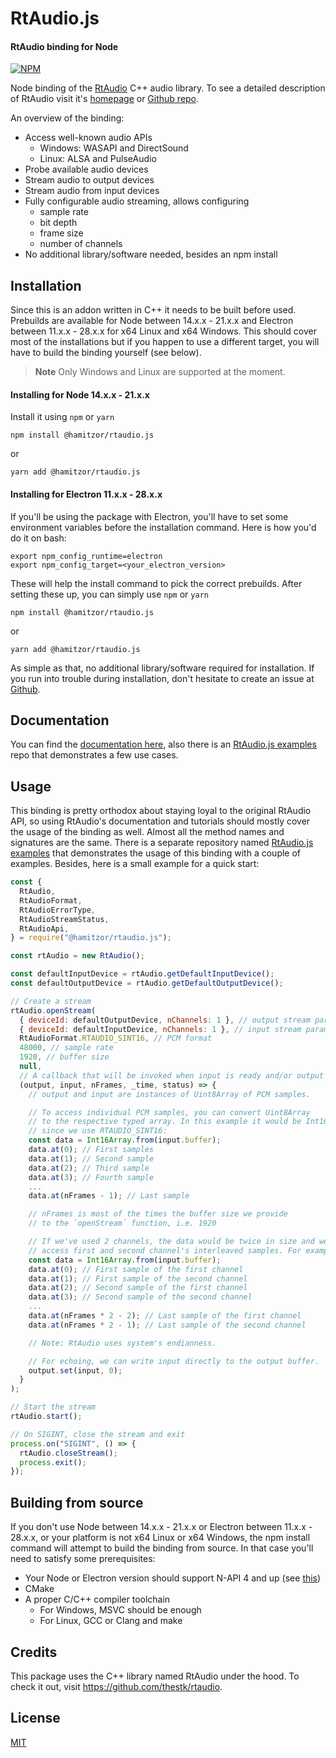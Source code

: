 <h1>
  RtAudio.js
  <br>
</h1>

<h4>RtAudio binding for Node</h4>

<p>
  <a href="https://www.npmjs.com/package/@hamitzor/rtaudio.js">
    <img src="https://img.shields.io/badge/1.0.12-brightgreen?style=flat&label=npm%20package"
         alt="NPM">
  </a>
</p>

Node binding of the <a href="https://github.com/thestk/rtaudio">RtAudio</a> C++ audio library. To see a detailed description of RtAudio visit it's <a href="https://www.music.mcgill.ca/~gary/rtaudio/">homepage</a> or <a href="https://github.com/thestk/rtaudio">Github repo</a>.

An overview of the binding:

- Access well-known audio APIs
  - Windows: WASAPI and DirectSound
  - Linux: ALSA and PulseAudio
- Probe available audio devices
- Stream audio to output devices
- Stream audio from input devices
- Fully configurable audio streaming, allows configuring
  - sample rate
  - bit depth
  - frame size
  - number of channels
- No additional library/software needed, besides an npm install

## Installation

Since this is an addon written in C++ it needs to be built before used. Prebuilds are available for Node between 14.x.x - 21.x.x and Electron between 11.x.x - 28.x.x for x64 Linux and x64 Windows. This should cover most of the installations but if you happen to use a different target, you will have to build the binding yourself (see below).

> **Note**
> Only Windows and Linux are supported at the moment.

#### Installing for Node 14.x.x - 21.x.x

Install it using `npm` or `yarn`

```
npm install @hamitzor/rtaudio.js
```

or

```
yarn add @hamitzor/rtaudio.js
```

#### Installing for Electron 11.x.x - 28.x.x

If you'll be using the package with Electron, you'll have to set some environment variables before the installation command. Here is how you'd do it on bash:

```
export npm_config_runtime=electron
export npm_config_target=<your_electron_version>
```

These will help the install command to pick the correct prebuilds. After setting these up, you can simply use `npm` or `yarn`

```
npm install @hamitzor/rtaudio.js
```

or

```
yarn add @hamitzor/rtaudio.js
```

As simple as that, no additional library/software required for installation. If you run into trouble during installation, don't hesitate to create an issue at <a href="https://github.com/hamitzor/rtaudio.js/issues">Github</a>.

## Documentation

You can find the <a href="https://hamitzor.github.io/rtaudio.js/">documentation here</a>, also there is an <a href="https://github.com/hamitzor/rtaudio.js-examples">RtAudio.js examples</a> repo that demonstrates a few use cases.

## Usage

This binding is pretty orthodox about staying loyal to the original RtAudio API, so using RtAudio's documentation and tutorials should mostly cover the usage of the binding as well. Almost all the method names and signatures are the same. There is a separate repository named <a href="https://github.com/hamitzor/rtaudio.js-examples">RtAudio.js examples</a> that demonstrates the usage of this binding with a couple of examples. Besides, here is a small example for a quick start:

```javascript
const {
  RtAudio,
  RtAudioFormat,
  RtAudioErrorType,
  RtAudioStreamStatus,
  RtAudioApi,
} = require("@hamitzor/rtaudio.js");

const rtAudio = new RtAudio();

const defaultInputDevice = rtAudio.getDefaultInputDevice();
const defaultOutputDevice = rtAudio.getDefaultOutputDevice();

// Create a stream
rtAudio.openStream(
  { deviceId: defaultOutputDevice, nChannels: 1 }, // output stream parameters
  { deviceId: defaultInputDevice, nChannels: 1 }, // input stream parameters
  RtAudioFormat.RTAUDIO_SINT16, // PCM format
  48000, // sample rate
  1920, // buffer size
  null,
  // A callback that will be invoked when input is ready and/or output is needed.
  (output, input, nFrames, _time, status) => {
    // output and input are instances of Uint8Array of PCM samples.

    // To access individual PCM samples, you can convert Uint8Array
    // to the respective typed array. In this example it would be Int16Array
    // since we use RTAUDIO_SINT16:
    const data = Int16Array.from(input.buffer);
    data.at(0); // First samples
    data.at(1); // Second sample
    data.at(2); // Third sample
    data.at(3); // Fourth sample
    ...
    data.at(nFrames - 1); // Last sample

    // nFrames is most of the times the buffer size we provide
    // to the `openStream` function, i.e. 1920

    // If we've used 2 channels, the data would be twice in size and we would
    // access first and second channel's interleaved samples. For example:
    const data = Int16Array.from(input.buffer);
    data.at(0); // First sample of the first channel
    data.at(1); // First sample of the second channel
    data.at(2); // Second sample of the first channel
    data.at(3); // Second sample of the second channel
    ...
    data.at(nFrames * 2 - 2); // Last sample of the first channel
    data.at(nFrames * 2 - 1); // Last sample of the second channel

    // Note: RtAudio uses system's endianness.

    // For echoing, we can write input directly to the output buffer.
    output.set(input, 0);
  }
);

// Start the stream
rtAudio.start();

// On SIGINT, close the stream and exit
process.on("SIGINT", () => {
  rtAudio.closeStream();
  process.exit();
});
```

## Building from source

If you don't use Node between 14.x.x - 21.x.x or Electron between 11.x.x - 28.x.x, or your platform is not x64 Linux or x64 Windows, the npm install command will attempt to build the binding from source. In that case you'll need to satisfy some prerequisites:

- Your Node or Electron version should support N-API 4 and up (see <a href="https://nodejs.org/docs/latest/api/n-api.html#node-api-version-matrix">this</a>)
- CMake
- A proper C/C++ compiler toolchain
  - For Windows, MSVC should be enough
  - For Linux, GCC or Clang and make

## Credits

This package uses the C++ library named RtAudio under the hood. To check it out, visit https://github.com/thestk/rtaudio.

## License

<a href="https://raw.githubusercontent.com/hamitzor/rtaudio.js/master/LICENSE">MIT</a>
